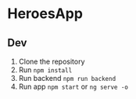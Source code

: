 # HeroesApp

## Dev 

1. Clone the repository
2. Run ```npm install```
3. Run backend ```npm run backend```
4. Run app ```npm start``` or ```ng serve -o```
